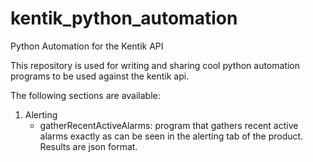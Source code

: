 # kentik_python_automation
Python Automation for the Kentik API

This repository is used for writing and sharing cool python automation programs to be used against the kentik api. 

The following sections are available:

1. Alerting
    - gatherRecentActiveAlarms: program that gathers recent active alarms exactly as can be seen in the alerting tab of the product. Results are json format. 
